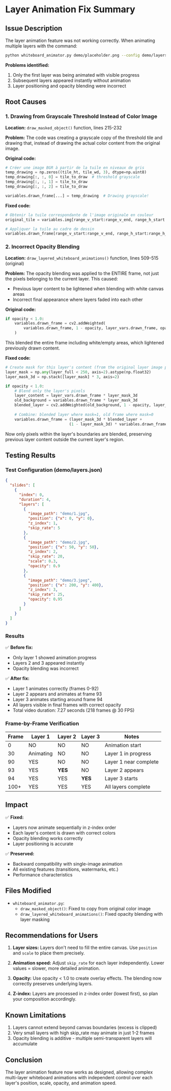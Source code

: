 # Layer Animation Fix Summary

## Issue Description

The layer animation feature was not working correctly. When animating multiple layers with the command:
```bash
python whiteboard_animator.py demo/placeholder.png --config demo/layers.json
```

**Problems identified:**
1. Only the first layer was being animated with visible progress
2. Subsequent layers appeared instantly without animation
3. Layer positioning and opacity blending were incorrect

## Root Causes

### 1. Drawing from Grayscale Threshold Instead of Color Image

**Location:** `draw_masked_object()` function, lines 215-232

**Problem:** The code was creating a grayscale copy of the threshold tile and drawing that, instead of drawing the actual color content from the original image.

**Original code:**
```python
# Créer une image BGR à partir de la tuile en niveaux de gris
temp_drawing = np.zeros((tile_ht, tile_wd, 3), dtype=np.uint8)
temp_drawing[:, :, 0] = tile_to_draw  # threshold grayscale
temp_drawing[:, :, 1] = tile_to_draw
temp_drawing[:, :, 2] = tile_to_draw

variables.drawn_frame[...] = temp_drawing  # Drawing grayscale!
```

**Fixed code:**
```python
# Obtenir la tuile correspondante de l'image originale en couleur
original_tile = variables.img[range_v_start:range_v_end, range_h_start:range_h_end]

# Appliquer la tuile au cadre de dessin
variables.drawn_frame[range_v_start:range_v_end, range_h_start:range_h_end] = original_tile
```

### 2. Incorrect Opacity Blending

**Location:** `draw_layered_whiteboard_animations()` function, lines 509-515 (original)

**Problem:** The opacity blending was applied to the ENTIRE frame, not just the pixels belonging to the current layer. This caused:
- Previous layer content to be lightened when blending with white canvas areas
- Incorrect final appearance where layers faded into each other

**Original code:**
```python
if opacity < 1.0:
    variables.drawn_frame = cv2.addWeighted(
        variables.drawn_frame, 1 - opacity, layer_vars.drawn_frame, opacity, 0
    )
```

This blended the entire frame including white/empty areas, which lightened previously drawn content.

**Fixed code:**
```python
# Create mask for this layer's content (from the original layer image position)
layer_mask = np.any(layer_full < 250, axis=2).astype(np.float32)
layer_mask_3d = np.stack([layer_mask] * 3, axis=2)

if opacity < 1.0:
    # Blend only the layer's pixels
    layer_content = layer_vars.drawn_frame * layer_mask_3d
    old_background = variables.drawn_frame * layer_mask_3d
    blended_layer = cv2.addWeighted(old_background, 1 - opacity, layer_content, opacity, 0)
    
    # Combine: blended layer where mask=1, old frame where mask=0
    variables.drawn_frame = (layer_mask_3d * blended_layer + 
                            (1 - layer_mask_3d) * variables.drawn_frame).astype(np.uint8)
```

Now only pixels within the layer's boundaries are blended, preserving previous layer content outside the current layer's region.

## Testing Results

### Test Configuration (demo/layers.json)
```json
{
  "slides": [
    {
      "index": 0,
      "duration": 4,
      "layers": [
        {
          "image_path": "demo/1.jpg",
          "position": {"x": 0, "y": 0},
          "z_index": 1,
          "skip_rate": 5
        },
        {
          "image_path": "demo/2.jpg",
          "position": {"x": 50, "y": 50},
          "z_index": 2,
          "skip_rate": 20,
          "scale": 0.3,
          "opacity": 0.9
        },
        {
          "image_path": "demo/3.jpeg",
          "position": {"x": 200, "y": 400},
          "z_index": 3,
          "skip_rate": 25,
          "opacity": 0.95
        }
      ]
    }
  ]
}
```

### Results

✅ **Before fix:**
- Only layer 1 showed animation progress
- Layers 2 and 3 appeared instantly
- Opacity blending was incorrect

✅ **After fix:**
- Layer 1 animates correctly (frames 0-92)
- Layer 2 appears and animates at frame 93
- Layer 3 animates starting around frame 94
- All layers visible in final frames with correct opacity
- Total video duration: 7.27 seconds (218 frames @ 30 FPS)

### Frame-by-Frame Verification

| Frame | Layer 1 | Layer 2 | Layer 3 | Notes |
|-------|---------|---------|---------|-------|
| 0     | NO      | NO      | NO      | Animation start |
| 30    | Animating | NO    | NO      | Layer 1 in progress |
| 90    | YES     | NO      | NO      | Layer 1 near complete |
| 93    | YES     | **YES** | NO      | Layer 2 appears |
| 94    | YES     | YES     | **YES** | Layer 3 starts |
| 100+  | YES     | YES     | YES     | All layers complete |

## Impact

✅ **Fixed:**
- Layers now animate sequentially in z-index order
- Each layer's content is drawn with correct colors
- Opacity blending works correctly
- Layer positioning is accurate

✅ **Preserved:**
- Backward compatibility with single-image animation
- All existing features (transitions, watermarks, etc.)
- Performance characteristics

## Files Modified

- `whiteboard_animator.py`:
  - `draw_masked_object()`: Fixed to copy from original color image
  - `draw_layered_whiteboard_animations()`: Fixed opacity blending with layer masking

## Recommendations for Users

1. **Layer sizes:** Layers don't need to fill the entire canvas. Use `position` and `scale` to place them precisely.

2. **Animation speed:** Adjust `skip_rate` for each layer independently. Lower values = slower, more detailed animation.

3. **Opacity:** Use opacity < 1.0 to create overlay effects. The blending now correctly preserves underlying layers.

4. **Z-index:** Layers are processed in z-index order (lowest first), so plan your composition accordingly.

## Known Limitations

1. Layers cannot extend beyond canvas boundaries (excess is clipped)
2. Very small layers with high skip_rate may animate in just 1-2 frames
3. Opacity blending is additive - multiple semi-transparent layers will accumulate

## Conclusion

The layer animation feature now works as designed, allowing complex multi-layer whiteboard animations with independent control over each layer's position, scale, opacity, and animation speed.
